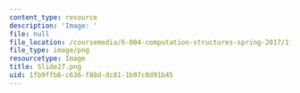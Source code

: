 ```yaml
---
content_type: resource
description: 'Image: '
file: null
file_location: /coursemedia/6-004-computation-structures-spring-2017/1fb9ffb6c636f88ddc811b97c8d91b45_Slide27.png
file_type: image/png
resourcetype: Image
title: Slide27.png
uid: 1fb9ffb6-c636-f88d-dc81-1b97c8d91b45
---
```


